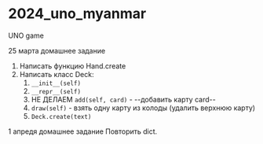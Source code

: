 # 2024_uno_myanmar
UNO game 

25 марта домашнее задание
1. Написать функцию Hand.create
2. Написать класс Deck:
   1. `__init__(self)`
   2. `__repr__(self)`
   3. НЕ ДЕЛАЕМ `add(self, card)` - --добавить карту card--
   4. `draw(self)` - взять одну карту из колоды (удалить верхнюю карту)
   5. `Deck.create(text)`

1 апредя домашнее задание
Повторить dict.
